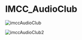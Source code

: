 # IMCC_AudioClub

![imccAudioClub](https://github.com/Gajukanade/IMCC_AudioClub/assets/73280285/1af5dc80-17e5-41f6-8bd1-2bc3067f315c)

![imccAudioClub2](https://github.com/Gajukanade/IMCC_AudioClub/assets/73280285/ff17a27a-4479-40ea-96c4-e6558a73f40e)
